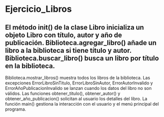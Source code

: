 # Ejercicio_Libros
## El método __init__() de la clase Libro inicializa un objeto Libro con título, autor y año de publicación. Biblioteca.agregar_libro() añade un libro a la biblioteca si tiene título y autor. Biblioteca.buscar_libro() busca un libro por título en la biblioteca.
Biblioteca.mostrar_libros() muestra todos los libros de la biblioteca. Las excepciones ErrorLibroSinTitulo, ErrorLibroSinAutor, ErrorAutorInvalido y ErrorAñoPublicacionInvalido se lanzan cuando los datos del libro no son válidos. Las funciones obtener_titulo(),
obtener_autor() y obtener_año_publicacion() solicitan al usuario los detalles del libro. La función main() gestiona la interacción con el usuario y el menú principal del programa.
